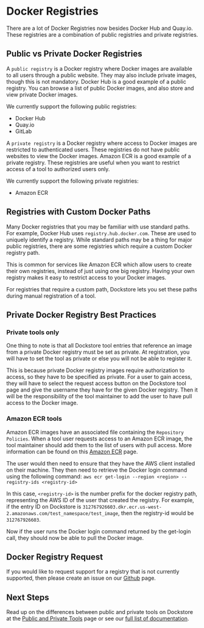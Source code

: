 # Docker Registries

There are a lot of Docker Registries now besides Docker Hub and Quay.io. These registries are a combination of public registries and private registries.

## Public vs Private Docker Registries

A `public registry` is a Docker registry where Docker images are available to all users through a public website. They may also include private images, though this is not mandatory. Docker Hub is a good example of a public registry. You can browse a list of public Docker images, and also store and view private Docker images.

We currently support the following public registries:
* Docker Hub
* Quay.io
* GitLab

A `private registry` is a Docker registry where access to Docker images are restricted to authenticated users. These registries do not have public websites to view the Docker images. Amazon ECR is a good example of a private registry. These registries are useful when you want to restrict access of a tool to authorized users only.

We currently support the following private registries:
* Amazon ECR

## Registries with Custom Docker Paths
Many Docker registries that you may be familiar with use standard paths. For example, Docker Hub uses `registry.hub.docker.com`. These are used to uniquely identify a registry. While standard paths may be a thing for major public registries, there are some registries which require a custom Docker registry path.

This is common for services like Amazon ECR which allow users to create their own registries, instead of just using one big registry. Having your own registry makes it easy to restrict access to your Docker images.

For registries that require a custom path, Dockstore lets you set these paths during manual registration of a tool.


## Private Docker Registry Best Practices

### Private tools only

One thing to note is that all Dockstore tool entries that reference an image from a private Docker registry must be set as private. At registration, you will have to set the tool as private or else you will not be able to register it.

This is because private Docker registry images require authorization to access, so they have to be specified as private. For a user to gain access, they will have to select the request access button on the Dockstore tool page and give the username they have for the given Docker registry. Then it will be the responsibility of the tool maintainer to add the user to have pull access to the Docker image.

### Amazon ECR tools

Amazon ECR images have an associated file containing the `Repository Policies`. When a tool user requests access to an Amazon ECR image, the tool maintainer should add them to the list of users with pull access. More information can be found on this [Amazon ECR](http://docs.aws.amazon.com/AmazonECR/latest/userguide/RepositoryPolicyExamples.html#IAM_allow_other_accounts) page.

The user would then need to ensure that they have the AWS client installed on their machine. They then need to retrieve the Docker login command using the following command:
`aws ecr get-login --region <region> --registry-ids <registry-id>`

In this case, `<registry-id>` is the number prefix for the docker registry path, representing the AWS ID of the user that created the registry. For example, if the entry ID on Dockstore is `312767926603.dkr.ecr.us-west-2.amazonaws.com/test_namespace/test_image`, then the registry-id would be `312767926603`.

Now if the user runs the Docker login command returned by the get-login call, they should now be able to pull the Docker image.

## Docker Registry Request

If you would like to request support for a registry that is not currently supported, then please create an issue on our [Github](https://github.com/ga4gh/dockstore/issues) page.

## Next Steps

Read up on the differences between public and private tools on Dockstore at the [Public and Private Tools](/docs/public_private_tools) page or see our [full list of documentation](/docs).

